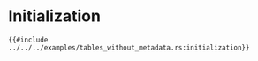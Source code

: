 # Initialization

```rust, noplayground, ignore
{{#include ../../../examples/tables_without_metadata.rs:initialization}}
```

